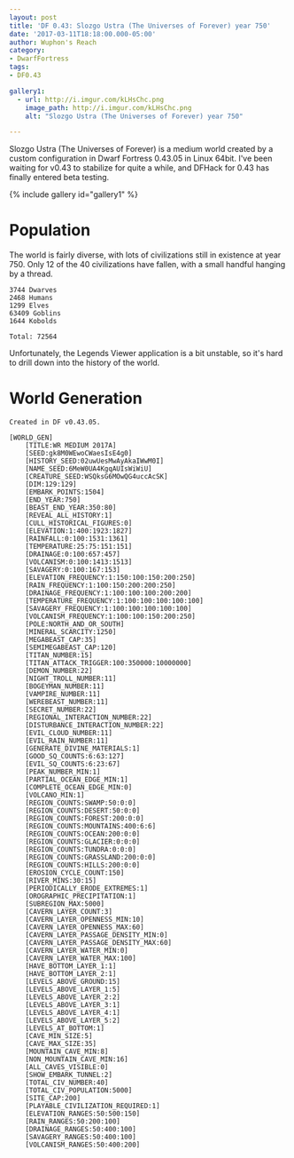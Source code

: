 ```yaml
---
layout: post
title: 'DF 0.43: Slozgo Ustra (The Universes of Forever) year 750'
date: '2017-03-11T18:18:00.000-05:00'
author: Wuphon's Reach
category:
- DwarfFortress
tags:
- DF0.43

gallery1:
  - url: http://i.imgur.com/kLHsChc.png
    image_path: http://i.imgur.com/kLHsChc.png
    alt: "Slozgo Ustra (The Universes of Forever) year 750"

---
```


Slozgo Ustra (The Universes of Forever) is a medium world created by a custom configuration in Dwarf Fortress 0.43.05 in Linux 64bit.  I've been waiting for v0.43 to stabilize for quite a while, and DFHack for 0.43 has finally entered beta testing.

{% include gallery id="gallery1" %}

# Population

The world is fairly diverse, with lots of civilizations still in existence at year 750.  Only 12 of the 40 civilizations have fallen, with a small handful hanging by a thread.

    3744 Dwarves
    2468 Humans
    1299 Elves
    63409 Goblins
    1644 Kobolds

    Total: 72564

Unfortunately, the Legends Viewer application is a bit unstable, so it's hard to drill down into the history of the world.

# World Generation

```
Created in DF v0.43.05.

[WORLD_GEN]
	[TITLE:WR MEDIUM 2017A]
	[SEED:gk8M0WEwoCWaesIsE4g0]
	[HISTORY_SEED:02uwUesMwAyAkaIWwM0I]
	[NAME_SEED:6MeW0UA4KgqAUIsWiWiU]
	[CREATURE_SEED:WSQksG6MOwQG4uccAcSK]
	[DIM:129:129]
	[EMBARK_POINTS:1504]
	[END_YEAR:750]
	[BEAST_END_YEAR:350:80]
	[REVEAL_ALL_HISTORY:1]
	[CULL_HISTORICAL_FIGURES:0]
	[ELEVATION:1:400:1923:1827]
	[RAINFALL:0:100:1531:1361]
	[TEMPERATURE:25:75:151:151]
	[DRAINAGE:0:100:657:457]
	[VOLCANISM:0:100:1413:1513]
	[SAVAGERY:0:100:167:153]
	[ELEVATION_FREQUENCY:1:150:100:150:200:250]
	[RAIN_FREQUENCY:1:100:150:200:200:250]
	[DRAINAGE_FREQUENCY:1:100:100:100:200:200]
	[TEMPERATURE_FREQUENCY:1:100:100:100:100:100]
	[SAVAGERY_FREQUENCY:1:100:100:100:100:100]
	[VOLCANISM_FREQUENCY:1:100:100:150:200:250]
	[POLE:NORTH_AND_OR_SOUTH]
	[MINERAL_SCARCITY:1250]
	[MEGABEAST_CAP:35]
	[SEMIMEGABEAST_CAP:120]
	[TITAN_NUMBER:15]
	[TITAN_ATTACK_TRIGGER:100:350000:10000000]
	[DEMON_NUMBER:22]
	[NIGHT_TROLL_NUMBER:11]
	[BOGEYMAN_NUMBER:11]
	[VAMPIRE_NUMBER:11]
	[WEREBEAST_NUMBER:11]
	[SECRET_NUMBER:22]
	[REGIONAL_INTERACTION_NUMBER:22]
	[DISTURBANCE_INTERACTION_NUMBER:22]
	[EVIL_CLOUD_NUMBER:11]
	[EVIL_RAIN_NUMBER:11]
	[GENERATE_DIVINE_MATERIALS:1]
	[GOOD_SQ_COUNTS:6:63:127]
	[EVIL_SQ_COUNTS:6:23:67]
	[PEAK_NUMBER_MIN:1]
	[PARTIAL_OCEAN_EDGE_MIN:1]
	[COMPLETE_OCEAN_EDGE_MIN:0]
	[VOLCANO_MIN:1]
	[REGION_COUNTS:SWAMP:50:0:0]
	[REGION_COUNTS:DESERT:50:0:0]
	[REGION_COUNTS:FOREST:200:0:0]
	[REGION_COUNTS:MOUNTAINS:400:6:6]
	[REGION_COUNTS:OCEAN:200:0:0]
	[REGION_COUNTS:GLACIER:0:0:0]
	[REGION_COUNTS:TUNDRA:0:0:0]
	[REGION_COUNTS:GRASSLAND:200:0:0]
	[REGION_COUNTS:HILLS:200:0:0]
	[EROSION_CYCLE_COUNT:150]
	[RIVER_MINS:30:15]
	[PERIODICALLY_ERODE_EXTREMES:1]
	[OROGRAPHIC_PRECIPITATION:1]
	[SUBREGION_MAX:5000]
	[CAVERN_LAYER_COUNT:3]
	[CAVERN_LAYER_OPENNESS_MIN:10]
	[CAVERN_LAYER_OPENNESS_MAX:60]
	[CAVERN_LAYER_PASSAGE_DENSITY_MIN:0]
	[CAVERN_LAYER_PASSAGE_DENSITY_MAX:60]
	[CAVERN_LAYER_WATER_MIN:0]
	[CAVERN_LAYER_WATER_MAX:100]
	[HAVE_BOTTOM_LAYER_1:1]
	[HAVE_BOTTOM_LAYER_2:1]
	[LEVELS_ABOVE_GROUND:15]
	[LEVELS_ABOVE_LAYER_1:5]
	[LEVELS_ABOVE_LAYER_2:2]
	[LEVELS_ABOVE_LAYER_3:1]
	[LEVELS_ABOVE_LAYER_4:1]
	[LEVELS_ABOVE_LAYER_5:2]
	[LEVELS_AT_BOTTOM:1]
	[CAVE_MIN_SIZE:5]
	[CAVE_MAX_SIZE:35]
	[MOUNTAIN_CAVE_MIN:8]
	[NON_MOUNTAIN_CAVE_MIN:16]
	[ALL_CAVES_VISIBLE:0]
	[SHOW_EMBARK_TUNNEL:2]
	[TOTAL_CIV_NUMBER:40]
	[TOTAL_CIV_POPULATION:5000]
	[SITE_CAP:200]
	[PLAYABLE_CIVILIZATION_REQUIRED:1]
	[ELEVATION_RANGES:50:500:150]
	[RAIN_RANGES:50:200:100]
	[DRAINAGE_RANGES:50:400:100]
	[SAVAGERY_RANGES:50:400:100]
	[VOLCANISM_RANGES:50:400:200]
```

